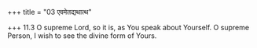 +++
title = "03 एवमेतद्यथात्थ"

+++
11.3 O supreme Lord, so it is, as You speak about Yourself. O supreme
Person, I wish to see the divine form of Yours.

